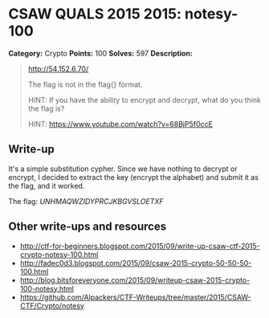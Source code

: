 # CSAW QUALS 2015 2015: notesy-100

**Category:** Crypto
**Points:** 100
**Solves:** 597
**Description:**

> http://54.152.6.70/
>
> The flag is not in the flag{} format.
> 
> HINT: If you have the ability to encrypt and decrypt, what do you think the flag is?
>
> HINT: https://www.youtube.com/watch?v=68BjP5f0ccE
>
>


## Write-up

It's a simple substitution cypher. Since we have nothing to decrypt or encrypt, I decided to extract the key (encrypt the alphabet) and submit it as the flag, and it worked.

The flag:
_UNHMAQWZIDYPRCJKBGVSLOETXF_

## Other write-ups and resources

* <http://ctf-for-beginners.blogspot.com/2015/09/write-up-csaw-ctf-2015-crypto-notesy-100.html>
* <http://fadec0d3.blogspot.com/2015/09/csaw-2015-crypto-50-50-50-100.html>
* <http://blog.bitsforeveryone.com/2015/09/writeup-csaw-2015-crypto-100-notesy.html>
* <https://github.com/Alpackers/CTF-Writeups/tree/master/2015/CSAW-CTF/Crypto/notesy>
